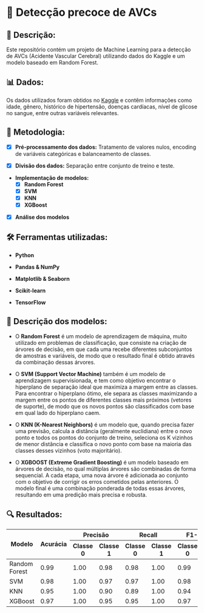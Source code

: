 # 🧠 Detecção precoce de AVCs 

## 📌 Descrição:

Este repositório contém um projeto de Machine Learning para a detecção de AVCs (Acidente Vascular Cerebral) utilizando dados do Kaggle e um modelo baseado em Random Forest.

## 📊 Dados:

Os dados utilizados foram obtidos no [Kaggle](https://www.kaggle.com/datasets/fedesoriano/stroke-prediction-dataset) e contêm informações como idade, gênero, histórico de hipertensão, doenças cardíacas, nível de glicose no sangue, entre outras variáveis relevantes.

## 📝 Metodologia:

- [x] **Pré-processamento dos dados:** Tratamento de valores nulos, encoding de variáveis categóricas e balanceamento de classes.

- [x] **Divisão dos dados:** Separação entre conjunto de treino e teste.

- **Implementação de modelos:**
  - [x] **Random Forest**
  - [x] **SVM**
  - [x] **KNN**
  - [x] **XGBoost**

- [x] **Análise dos modelos**

## 🛠️ Ferramentas utilizadas:

- **Python** 

- **Pandas & NumPy**

- **Matplotlib & Seaborn**

- **Scikit-learn**

- **TensorFlow**


## 🤖 Descrição dos modelos: 

- O **Random Forest** é um modelo de aprendizagem de máquina, muito utilizado em problemas de classificação, que consiste na criação de árvores de decisão, em que cada uma recebe diferentes subconjuntos de amostras e variáveis, de modo que o resultado final é obtido através da combinação dessas árvores.

- O **SVM (Support Vector Machine)** também é um modelo de aprendizagem supervisionada, e tem como objetivo encontrar o hiperplano de separação ideal que maximiza a margem entre as classes. Para encontrar o hiperplano ótimo, ele separa as classes maximizando a margem entre os pontos de diferentes classes mais próximos (vetores de suporte), de modo que os novos pontos são classificados com base em qual lado do hiperplano caem.

- O **KNN (K-Nearest Neighbors)** é um modelo que, quando precisa fazer uma previsão, calcula a distância (geralmente euclidiana) entre o novo ponto e todos os pontos do conjunto de treino, seleciona os K vizinhos de menor distância e classifica o novo ponto com base na maioria das classes desses vizinhos (voto majoritário).

- O **XGBOOST (Extreme Gradient Boosting)** é um modelo baseado em árvores de decisão, no qual múltiplas árvores são combinadas de forma sequencial. A cada etapa, uma nova árvore é adicionada ao conjunto com o objetivo de corrigir os erros cometidos pelas anteriores. O modelo final é uma combinação ponderada de todas essas árvores, resultando em uma predição mais precisa e robusta.

## 🔍 Resultados:

<table>
  <thead>
    <tr>
      <th rowspan="2">Modelo</th>
      <th rowspan="2">Acurácia</th>
      <th colspan="2">Precisão</th>
      <th colspan="2">Recall</th>
      <th colspan="2">F1-Score</th>
    </tr>
    <tr>
      <th>Classe 0</th>
      <th>Classe 1</th>
      <th>Classe 0</th>
      <th>Classe 1</th>
      <th>Classe 0</th>
      <th>Classe 1</th>
    </tr>
  </thead>
  <tbody>
    <tr>
      <td>Random Forest</td>
      <td>0.99</td>
      <td>1.00</td>
      <td>0.98</td>
      <td>0.98</td>
      <td>1.00</td>
      <td>0.99</td>
      <td>0.99</td>
    </tr>
    <tr>
      <td>SVM</td>
      <td>0.98</td>
      <td>1.00</td>
      <td>0.97</td>
      <td>0.97</td>
      <td>1.00</td>
      <td>0.98</td>
      <td>0.98</td>
    </tr>
    <tr>
      <td>KNN</td>
      <td>0.95</td>
      <td>1.00</td>
      <td>0.90</td>
      <td>0.89</td>
      <td>1.00</td>
      <td>0.94</td>
      <td>0.95</td>
    </tr>
    <tr>
      <td>XGBoost</td>
      <td>0.97</td>
      <td>1.00</td>
      <td>0.95</td>
      <td>0.95</td>
      <td>1.00</td>
      <td>0.97</td>
      <td>0.98</td>
    </tr>
  </tbody>
</table>

